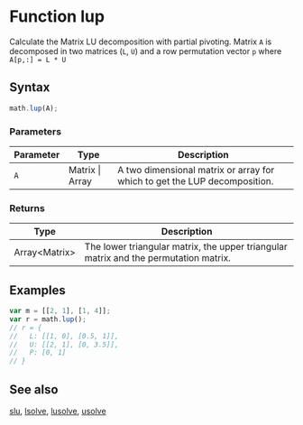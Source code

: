 # Function lup

Calculate the Matrix LU decomposition with partial pivoting. Matrix `A` is decomposed in two matrices (`L`, `U`) and a
row permutation vector `p` where `A[p,:] = L * U`


## Syntax

```js
math.lup(A);
```

### Parameters

Parameter | Type | Description
--------- | ---- | -----------
`A` | Matrix &#124; Array | A two dimensional matrix or array for which to get the LUP decomposition.

### Returns

Type | Description
---- | -----------
Array&lt;Matrix&gt; | The lower triangular matrix, the upper triangular matrix and the permutation matrix.


## Examples

```js
var m = [[2, 1], [1, 4]];
var r = math.lup();
// r = {
//   L: [[1, 0], [0.5, 1]],
//   U: [[2, 1], [0, 3.5]],
//   P: [0, 1]
// }
```


## See also

[slu](slu.md),
[lsolve](lsolve.md),
[lusolve](lusolve.md),
[usolve](usolve.md)


<!-- Note: This file is automatically generated from source code comments. Changes made in this file will be overridden. -->
